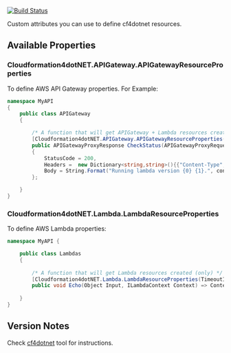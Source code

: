[![Build Status](https://travis-ci.com/NachoColl/dotnet-cf4dotnet-library.svg?branch=master)](https://travis-ci.com/NachoColl/dotnet-cf4dotnet-library)

Custom attributes you can use to define cf4dotnet resources.

## Available Properties

### Cloudformation4dotNET.APIGateway.APIGatewayResourceProperties

To define AWS API Gateway properties. For Example:

```csharp
namespace MyAPI
{
    public class APIGateway
    {

        /* A function that will get APIGateway + Lambda resources created. */
        [Cloudformation4dotNET.APIGateway.APIGatewayResourceProperties("utils/status", APIKeyRequired=true,  EnableCORS=true, TimeoutInSeconds=2)]
        public APIGatewayProxyResponse CheckStatus(APIGatewayProxyRequest Request, ILambdaContext context) => new APIGatewayProxyResponse
        {
            StatusCode = 200,
            Headers =  new Dictionary<string,string>(){{"Content-Type","text/plain"}},
            Body = String.Format("Running lambda version {0} {1}.", context.FunctionVersion, JsonConvert.SerializeObject(Request?.StageVariables))
        };

    }
}
```

### Cloudformation4dotNET.Lambda.LambdaResourceProperties

To define AWS Lambda properties: 

```csharp
namespace MyAPI {

    public class Lambdas
    {
        
        /* A function that will get Lambda resources created (only) */
        [Cloudformation4dotNET.Lambda.LambdaResourceProperties(TimeoutInSeconds=20)]
        public void Echo(Object Input, ILambdaContext Context) => Context?.Logger?.Log(JsonConvert.SerializeObject(Input));
        
    }
}
```

## Version Notes 

Check [cf4dotnet](https://github.com/NachoColl/dotnet-cf4dotnet) tool for instructions.

